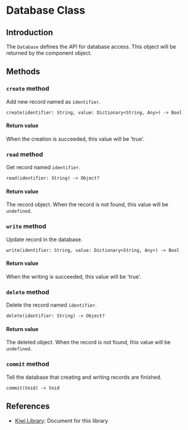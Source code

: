 # Database Class

## Introduction
The `Database` defines the API for database access.
This object will be returned by the component object.

## Methods
### `create` method
Add new record named as `identifier`.
````
create(identifier: String, value: Dictionary<String, Any>) -> Bool
````
#### Return value
When the creation is succeeded, this value will be 'true'.

### `read` method
Get record named `identifier`.
````
read(identifier: String) -> Object?
````
#### Return value
The record object. When the record is not found,
this value will be `undefined`.

### `write` method
Update record in the database.
````
write(identifier: String, value: Dictionary<String, Any>) -> Bool
````
#### Return value
When the writing is succeeded, this value will be 'true'.

### `delete` method
Delete the record named `identifier`.
````
delete(identifier: String) -> Object?
````
#### Return value
The deleted object. When the record is not found,
this value will be `undefined`.

### `commit` method
Tell the database that creating and writing records are finished.
````
commit(Void) -> Void
````

## References
* [Kiwi Library](https://github.com/steelwheels/KiwiScript/blob/master/KiwiLibrary/Document/Library.md): Document for this library
